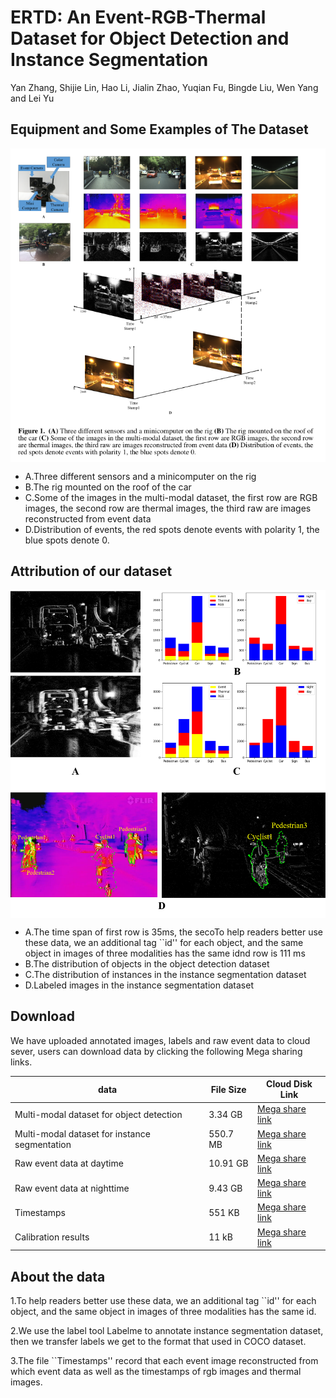 # ERTD: An Event-RGB-Thermal Dataset for Object Detection and Instance Segmentation
Yan Zhang, Shijie Lin, Hao Li, Jialin Zhao, Yuqian Fu, Bingde Liu, Wen Yang and Lei Yu
## Equipment and Some Examples of The Dataset
<img src="images/figure1.png" width="800" hegiht="600" align=center />

- A.Three different sensors and a minicomputer on the rig 
- B.The rig mounted on the roof of the car 
- C.Some of the images in the multi-modal dataset, the first row are RGB images, the second row are thermal images, the third raw are images reconstructed from event data 
- D.Distribution of events, the red spots denote events with polarity 1, the blue spots denote 0.

## Attribution of our dataset
<img src="images/figure2.png" width="800" hegiht="600" align=center />

- A.The time span of first row is 35ms, the secoTo help readers better use these data, we an additional tag ``id'' for each object, and the same object in images of three modalities has the same idnd row is 111 ms 
- B.The distribution of objects in the object detection dataset 
- C.The distribution of instances in the instance segmentation dataset 
- D.Labeled images in the instance segmentation dataset

## Download
We have uploaded annotated images, labels and raw event data to cloud sever, users can download data by clicking the following Mega sharing links.


data | File Size |Cloud Disk Link
------------ | -------------| -------------
Multi-modal dataset for object detection | 3.34  GB |[Mega share link](https://mega.nz/#!dF10QYCA!9GheHo856EHg6sCHZaunp0qE7Rlk4RY-2aBAmOTBTS0)
Multi-modal dataset for instance segmentation | 550.7  MB |[Mega share link](https://mega.nz/#!Mo1zSQhB!6goY8dhxHGLsK73WLLso5YvztM4QBeInag9V4DblWOs)
Raw event data at daytime | 10.91 GB |[Mega share link](https://mega.nz/#!JU1kVaBT!KM9hsN1HEgDERDLjK6o21W0PDfDaQmvEr_MBUTUMeGo)
Raw event data at nighttime | 9.43  GB |[Mega share link](https://mega.nz/#!tx0AAC4T!lrhvZbQOgNxP6gVaUNrZQVrD0WtXLNpUGQ2wlZ3SXzI)
Timestamps| 551 KB|[Mega share link](https://mega.nz/#!Z591CK6Z!Uyumhg5gaPMYFjDazbCeLEQLeUAi-RM9Y5wgGGYGN40)
Calibration results | 11 kB |[Mega share link](https://mega.nz/#!4kk2UIJS!oADCHhnQi8BFF6bouN5-QbyB2pbvph9epB3BwOO-qzk)
## About the data
1.To help readers better use these data, we an additional tag ``id'' for each object, and the same object in images of three modalities has the same id.

2.We use the label tool Labelme to annotate instance segmentation dataset, then we transfer labels we get to the format that used in COCO dataset.

3.The file ``Timestamps'' record that each event image reconstructed from which event data as well as the timestamps of rgb images and thermal images.

